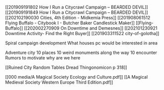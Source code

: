 [[201909191802 How I Run a Citycrawl Campaign – BEARDED DEVIL]]
[[201909191849 How I Run a Citycrawl Campaign – BEARDED DEVIL]]
[[202102190030 Cities, 4th Edition - Midkemia Press]]
[[201908061512 Flying Buffalo - Citybook I - Butcher Baker Candlestick Maker]]
[[Flying-Buffalo]]
[[202002270909 On Downtime and Demesnes]]
[[202101230921 Downtime Activity- Find the Right Buyer]]
[[201903311522 city-of-golotha]]

Spiral campaign development What houses pc would be interested in area

Adventure city
10 places
10 weird monuments along the way
10 encounter
Rumors to motivate why are we here

[[Ruined City Random Tables Dread Thingonomicon p 318]]

[[000 media/A Magical Society Ecology and Culture.pdf]]
[[A Magical Medieval Society Western Europe Third Edition.pdf]]
